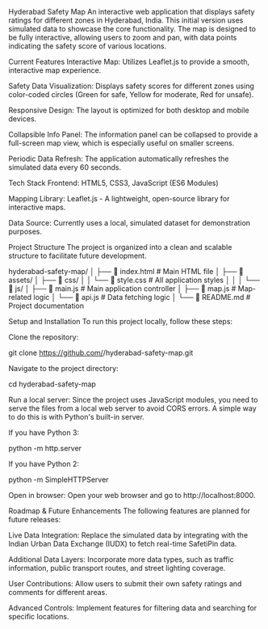 Hyderabad Safety Map
An interactive web application that displays safety ratings for different zones in Hyderabad, India. This initial version uses simulated data to showcase the core functionality. The map is designed to be fully interactive, allowing users to zoom and pan, with data points indicating the safety score of various locations.

Current Features
Interactive Map: Utilizes Leaflet.js to provide a smooth, interactive map experience.

Safety Data Visualization: Displays safety scores for different zones using color-coded circles (Green for safe, Yellow for moderate, Red for unsafe).

Responsive Design: The layout is optimized for both desktop and mobile devices.

Collapsible Info Panel: The information panel can be collapsed to provide a full-screen map view, which is especially useful on smaller screens.

Periodic Data Refresh: The application automatically refreshes the simulated data every 60 seconds.

Tech Stack
Frontend: HTML5, CSS3, JavaScript (ES6 Modules)

Mapping Library: Leaflet.js - A lightweight, open-source library for interactive maps.

Data Source: Currently uses a local, simulated dataset for demonstration purposes.

Project Structure
The project is organized into a clean and scalable structure to facilitate future development.

hyderabad-safety-map/
│
├── 📄 index.html         # Main HTML file
│
├── 📁 assets/
│   ├── 📁 css/
│   │   └── 📄 style.css   # All application styles
│   │
│   └── 📁 js/
│       ├── 📄 main.js    # Main application controller
│       ├── 📄 map.js     # Map-related logic
│       └── 📄 api.js     # Data fetching logic
│
└── 📄 README.md          # Project documentation

Setup and Installation
To run this project locally, follow these steps:

Clone the repository:

git clone https://github.com/<your-username>/hyderabad-safety-map.git

Navigate to the project directory:

cd hyderabad-safety-map

Run a local server:
Since the project uses JavaScript modules, you need to serve the files from a local web server to avoid CORS errors. A simple way to do this is with Python's built-in server.

If you have Python 3:

python -m http.server

If you have Python 2:

python -m SimpleHTTPServer

Open in browser:
Open your web browser and go to http://localhost:8000.

Roadmap & Future Enhancements
The following features are planned for future releases:

Live Data Integration: Replace the simulated data by integrating with the Indian Urban Data Exchange (IUDX) to fetch real-time SafetiPin data.

Additional Data Layers: Incorporate more data types, such as traffic information, public transport routes, and street lighting coverage.

User Contributions: Allow users to submit their own safety ratings and comments for different areas.

Advanced Controls: Implement features for filtering data and searching for specific locations.